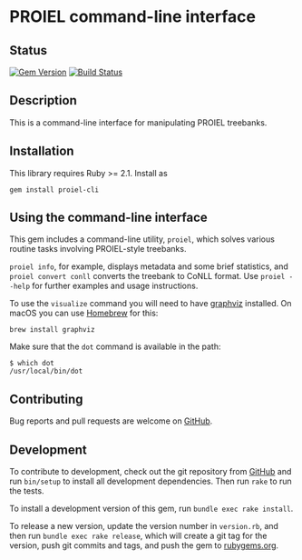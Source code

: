 # PROIEL command-line interface

## Status

[![Gem Version](https://badge.fury.io/rb/proiel-cli.svg)](http://badge.fury.io/rb/proiel-cli)
[![Build Status](https://secure.travis-ci.org/proiel/proiel-cli.svg?branch=master)](http://travis-ci.org/proiel/proiel-cli?branch=master)

## Description

This is a command-line interface for manipulating PROIEL treebanks.

## Installation

This library requires Ruby >= 2.1. Install as

```shell
gem install proiel-cli
```

## Using the command-line interface

This gem includes a command-line utility, `proiel`, which solves various routine tasks involving PROIEL-style treebanks.

`proiel info`, for example, displays metadata and some brief statistics, and `proiel convert conll` converts the treebank to CoNLL format. Use `proiel --help` for further examples and usage instructions.

To use the `visualize` command you will need to have [graphviz](http://graphviz.org) installed. On macOS you can use [Homebrew](https://brew.sh/) for this:

```shell
brew install graphviz
```

Make sure that the `dot` command is available in the path:

```shell
$ which dot
/usr/local/bin/dot
```

## Contributing

Bug reports and pull requests are welcome on [GitHub](https://github.com/proiel/proiel-cli/issues).

## Development

To contribute to development, check out the git repository from [GitHub](https://github.com/proiel/proiel-cli) and run `bin/setup` to install all development dependencies. Then run `rake` to run the tests.

To install a development version of this gem, run `bundle exec rake install`.

To release a new version, update the version number in `version.rb`, and then run `bundle exec rake release`, which will create a git tag for the version, push git commits and tags, and push the gem to [rubygems.org](https://rubygems.org).
